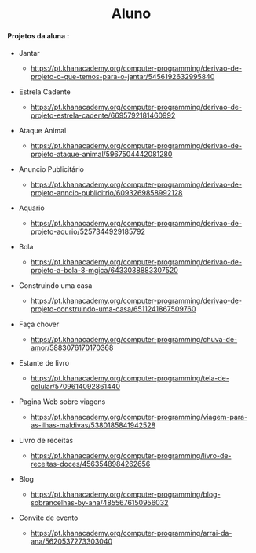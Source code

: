 

<div style="text-align : center" ><h1> Aluno </h1> </div>



#### Projetos da aluna :

* Jantar 
  * https://pt.khanacademy.org/computer-programming/derivao-de-projeto-o-que-temos-para-o-jantar/5456192632995840



* Estrela Cadente
  * https://pt.khanacademy.org/computer-programming/derivao-de-projeto-estrela-cadente/6695792181460992



* Ataque Animal 
  * https://pt.khanacademy.org/computer-programming/derivao-de-projeto-ataque-animal/5967504442081280



* Anuncio Publicitário
  * https://pt.khanacademy.org/computer-programming/derivao-de-projeto-anncio-publicitrio/6093269858992128

  

* Aquario 
  * https://pt.khanacademy.org/computer-programming/derivao-de-projeto-aqurio/5257344929185792



* Bola
  *  https://pt.khanacademy.org/computer-programming/derivao-de-projeto-a-bola-8-mgica/6433038883307520



* Construindo uma casa

  *  https://pt.khanacademy.org/computer-programming/derivao-de-projeto-construindo-uma-casa/6511241867509760

  

* Faça chover

  *  https://pt.khanacademy.org/computer-programming/chuva-de-amor/5883076170170368

  

* Estante de livro

  *  https://pt.khanacademy.org/computer-programming/tela-de-celular/5709614092861440

  

* Pagina Web sobre viagens

  *  https://pt.khanacademy.org/computer-programming/viagem-para-as-ilhas-maldivas/5380185841942528

  

* Livro de receitas

  * https://pt.khanacademy.org/computer-programming/livro-de-receitas-doces/4563548984262656

  

* Blog 

  * https://pt.khanacademy.org/computer-programming/blog-sobrancelhas-by-ana/4855676150956032

  

* Convite de evento

  *  https://pt.khanacademy.org/computer-programming/arrai-da-ana/5620537273303040

  

